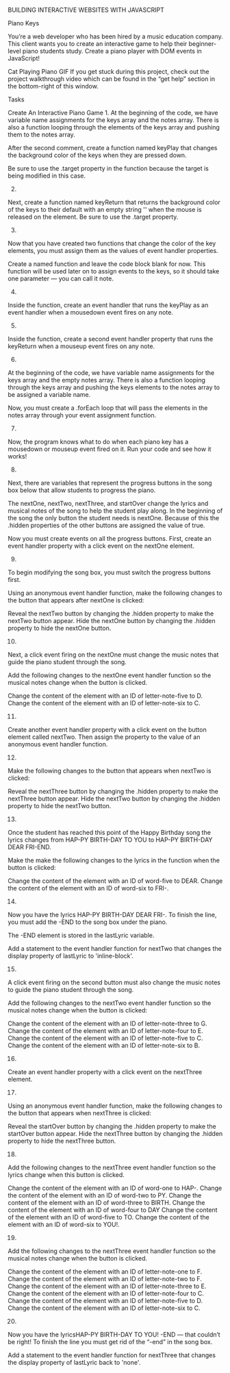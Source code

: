BUILDING INTERACTIVE WEBSITES WITH JAVASCRIPT

Piano Keys

You’re a web developer who has been hired by a music education company. This client wants you to create an interactive game to help their beginner-level piano students study. Create a piano player with DOM events in JavaScript!

Cat Playing Piano GIF
If you get stuck during this project, check out the project walkthrough video which can be found in the “get help” section in the bottom-right of this window.

Tasks

Create An Interactive Piano Game
1.
At the beginning of the code, we have variable name assignments for the keys array and the notes array. There is also a function looping through the elements of the keys array and pushing them to the notes array.

After the second comment, create a function named keyPlay that changes the background color of the keys when they are pressed down.

Be sure to use the .target property in the function because the target is being modified in this case.


2.
Next, create a function named keyReturn that returns the background color of the keys to their default with an empty string '' when the mouse is released on the element. Be sure to use the .target property.


3.
Now that you have created two functions that change the color of the key elements, you must assign them as the values of event handler properties.

Create a named function and leave the code block blank for now. This function will be used later on to assign events to the keys, so it should take one parameter — you can call it note.


4.
Inside the function, create an event handler that runs the keyPlay as an event handler when a mousedown event fires on any note.


5.
Inside the function, create a second event handler property that runs the keyReturn when a mouseup event fires on any note.


6.
At the beginning of the code, we have variable name assignments for the keys array and the empty notes array. There is also a function looping through the keys array and pushing the keys elements to the notes array to be assigned a variable name.

Now, you must create a .forEach loop that will pass the elements in the notes array through your event assignment function.


7.
Now, the program knows what to do when each piano key has a mousedown or mouseup event fired on it. Run your code and see how it works!

8.
Next, there are variables that represent the progress buttons in the song box below that allow students to progress the piano.

The nextOne, nextTwo, nextThree, and startOver change the lyrics and musical notes of the song to help the student play along. In the beginning of the song the only button the student needs is nextOne. Because of this the .hidden properties of the other buttons are assigned the value of true.

Now you must create events on all the progress buttons. First, create an event handler property with a click event on the nextOne element.


9.
To begin modifying the song box, you must switch the progress buttons first.

Using an anonymous event handler function, make the following changes to the button that appears after nextOne is clicked:

Reveal the nextTwo button by changing the .hidden property to make the nextTwo button appear.
Hide the nextOne button by changing the .hidden property to hide the nextOne button.


10.
Next, a click event firing on the nextOne must change the music notes that guide the piano student through the song.

Add the following changes to the nextOne event handler function so the musical notes change when the button is clicked.

Change the content of the element with an ID of letter-note-five to D.
Change the content of the element with an ID of letter-note-six to C.


11.
Create another event handler property with a click event on the button element called nextTwo. Then assign the property to the value of an anonymous event handler function.


12.
Make the following changes to the button that appears when nextTwo is clicked:

Reveal the nextThree button by changing the .hidden property to make the nextThree button appear.
Hide the nextTwo button by changing the .hidden property to hide the nextTwo button.


13.
Once the student has reached this point of the Happy Birthday song the lyrics changes from HAP-PY BIRTH-DAY TO YOU to HAP-PY BIRTH-DAY DEAR FRI-END.

Make the make the following changes to the lyrics in the function when the button is clicked:

Change the content of the element with an ID of word-five to DEAR.
Change the content of the element with an ID of word-six to FRI-.


14.
Now you have the lyrics HAP-PY BIRTH-DAY DEAR FRI-. To finish the line, you must add the -END to the song box under the piano.

The -END element is stored in the lastLyric variable.

Add a statement to the event handler function for nextTwo that changes the display property of lastLyric to 'inline-block'.


15.
A click event firing on the second button must also change the music notes to guide the piano student through the song.

Add the following changes to the nextTwo event handler function so the musical notes change when the button is clicked:

Change the content of the element with an ID of letter-note-three to G.
Change the content of the element with an ID of letter-note-four to E.
Change the content of the element with an ID of letter-note-five to C.
Change the content of the element with an ID of letter-note-six to B.


16.
Create an event handler property with a click event on the nextThree element.


17.
Using an anonymous event handler function, make the following changes to the button that appears when nextThree is clicked:

Reveal the startOver button by changing the .hidden property to make the startOver button appear.
Hide the nextThree button by changing the .hidden property to hide the nextThree button.


18.
Add the following changes to the nextThree event handler function so the lyrics change when this button is clicked.

Change the content of the element with an ID of word-one to HAP-.
Change the content of the element with an ID of word-two to PY.
Change the content of the element with an ID of word-three to BIRTH.
Change the content of the element with an ID of word-four to DAY
Change the content of the element with an ID of word-five to TO.
Change the content of the element with an ID of word-six to YOU!.


19.
Add the following changes to the nextThree event handler function so the musical notes change when the button is clicked.

Change the content of the element with an ID of letter-note-one to F.
Change the content of the element with an ID of letter-note-two to F.
Change the content of the element with an ID of letter-note-three to E.
Change the content of the element with an ID of letter-note-four to C.
Change the content of the element with an ID of letter-note-five to D.
Change the content of the element with an ID of letter-note-six to C.


20.
Now you have the lyricsHAP-PY BIRTH-DAY TO YOU! -END — that couldn’t be right! To finish the line you must get rid of the “-end” in the song box.

Add a statement to the event handler function for nextThree that changes the display property of lastLyric back to 'none'.